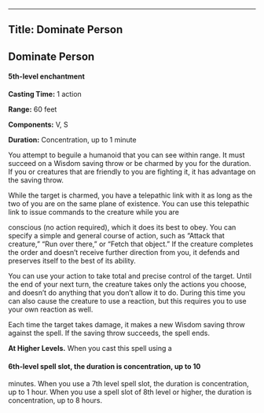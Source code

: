 -------------------------
Title: Dominate Person
-------------------------

## Dominate Person

#### 5th-level enchantment


**Casting Time:** 1 action 

**Range:** 60 feet 

**Components:** V, S 

**Duration:** Concentration, up to 1 minute


You attempt to beguile a humanoid that you can see within range. It must
succeed on a Wisdom saving throw or be charmed by you for the duration.
If you or creatures that are friendly to you are fighting it, it has
advantage on the saving throw.

While the target is charmed, you have a telepathic link with it as long
as the two of you are on the same plane of existence. You can use this
telepathic link to issue commands to the creature while you are

conscious (no action required), which it does its best to obey. You can
specify a simple and general course of action, such as “Attack that
creature,” “Run over there,” or “Fetch that object.” If the creature
completes the order and doesn’t receive further direction from you, it
defends and preserves itself to the best of its ability.

You can use your action to take total and precise control of the target.
Until the end of your next turn, the creature takes only the actions you
choose, and doesn’t do anything that you don’t allow it to do. During
this time you can also cause the creature to use a reaction, but this
requires you to use your own reaction as well.

Each time the target takes damage, it makes a new Wisdom saving throw
against the spell. If the saving throw succeeds, the spell ends.

**At Higher Levels.** When you cast this spell using
a

#### 6th-level spell slot, the duration is concentration, up to 10
minutes. When you use a 7th level spell slot, the duration is
concentration, up to 1 hour. When you use a spell slot of 8th level or
higher, the duration is concentration, up to 8 hours.


